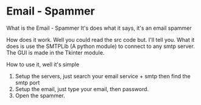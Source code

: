 # Email - Spammer
What is the Email - Spammer
  It's does what it says, it's an email spammer

How does it work.
  Well you could read the src code but. I'll tell you.
  What it does is use the SMTPLib (A python module) to connect to any smtp server.
  The GUI is made in the Tkinter module.

How to use it, well it's simple

1. Setup the servers, just search your email service + smtp then find the smtp port
2. Setup the email, just type your email, then password.
3. Open the spammer.
